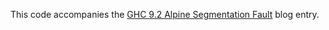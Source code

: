 This code accompanies the
[GHC 9.2 Alpine Segmentation Fault](https://www.extrema.is/blog/2022/07/31/ghc-9.2-alpine-segmentation-fault)
blog entry.
